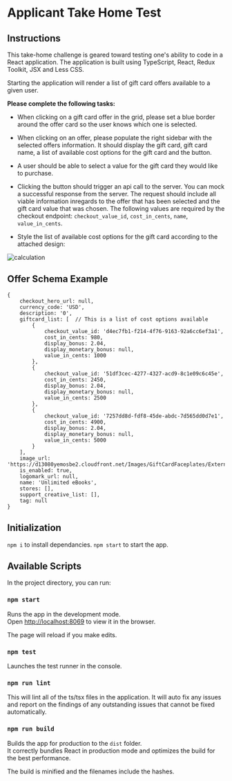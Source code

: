 # Applicant Take Home Test

## Instructions
This take-home challenge is geared toward testing one's ability to code in a React application. The application is built using TypeScript, React, Redux Toolkit, JSX and Less CSS.

Starting the application will render a list of gift card offers available to a given user.

**Please complete the following tasks:**

- When clicking on a gift card offer in the grid, please set a blue border around the offer card so the user knows which one is selected.

- When clicking on an offer, please populate the right sidebar with the selected offers information. It should display the gift card, gift card name, a list of available cost options for the gift card and the button.

- A user should be able to select a value for the gift card they would like to purchase.

- Clicking the  button should trigger an api call to the server. You can mock a successful response from the server. The request should include all viable information inregards to the offer that has been selected and the gift card value that was chosen. The following values are required by the checkout endpoint: `checkout_value_id`, `cost_in_cents`, `name`, `value_in_cents`.

- Style the list of available cost options for the gift card according to the attached design:

![ calculation](https://assets.prizeout.com/temp/code-challenge/calculation-section.png)



## Offer Schema Example

```
{
    checkout_hero_url: null,
    currency_code: 'USD',
    description: '0',
    giftcard_list: [  // This is a list of cost options available
        {
            checkout_value_id: 'd4ec7fb1-f214-4f76-9163-92a6cc6ef3a1',
            cost_in_cents: 980,
            display_bonus: 2.04,
            display_monetary_bonus: null,
            value_in_cents: 1000
        },
        {
            checkout_value_id: '51df3cec-4277-4327-acd9-8c1e09c6c45e',
            cost_in_cents: 2450,
            display_bonus: 2.04,
            display_monetary_bonus: null,
            value_in_cents: 2500
        },
        {
            checkout_value_id: '7257dd8d-fdf8-45de-abdc-7d565dd0d7e1',
            cost_in_cents: 4900,
            display_bonus: 2.04,
            display_monetary_bonus: null,
            value_in_cents: 5000
        }
    ],
    image_url: 'https://d13080yemosbe2.cloudfront.net/Images/GiftCardFaceplates/External/EBOOKUL_fp01.png',
    is_enabled: true,
    logomark_url: null,
    name: 'Unlimited eBooks',
    stores: [],
    support_creative_list: [],
    tag: null
}
```

## Initialization
`npm i` to install dependancies.
`npm start` to start the app.

## Available Scripts

In the project directory, you can run:

### `npm start`

Runs the app in the development mode.<br />
Open [http://localhost:8069](http://localhost:8069) to view it in the browser.

The page will reload if you make edits.

### `npm test`

Launches the test runner in the console.

### `npm run lint`

This will lint all of the ts/tsx files in the application. It will auto fix any issues and report on the findings of any outstanding issues that cannot be fixed automatically.

### `npm run build`

Builds the app for production to the `dist` folder.<br />
It correctly bundles React in production mode and optimizes the build for the best performance.

The build is minified and the filenames include the hashes.

